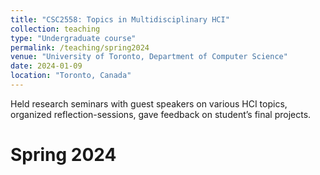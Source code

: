 ```yaml
---
title: "CSC2558: Topics in Multidisciplinary HCI"
collection: teaching
type: "Undergraduate course"
permalink: /teaching/spring2024
venue: "University of Toronto, Department of Computer Science"
date: 2024-01-09
location: "Toronto, Canada"
---
```


Held research seminars with guest speakers on various HCI topics, organized
reflection-sessions, gave feedback on student’s final projects.

Spring 2024
======